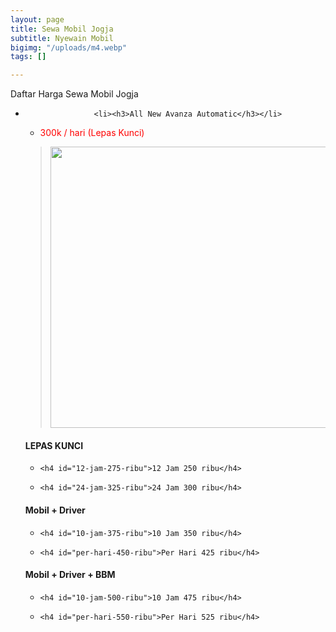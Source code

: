 ```yaml
---
layout: page
title: Sewa Mobil Jogja
subtitle: Nyewain Mobil
bigimg: "/uploads/m4.webp"
tags: []

---
```

Daftar Harga Sewa Mobil Jogja

<ul class="staff-list">

<li class="staff">

<div class="staff-details">

<ul class="staff-info">

                <li><h3>All New Avanza Automatic</h3></li>

<li><p style="color:red">300k / hari (Lepas Kunci)</p></li>

</ul>

</div>

<div class="staff-bio">

<p><blockquote>

  <p><img src="/uploads/m1.jpg" alt="" width="650" height="450" /></p>

</blockquote>

</p>

<h4 id="lepas-kunci">LEPAS KUNCI</h4>

<ul>

  <li>

    <h4 id="12-jam-275-ribu">12 Jam 250 ribu</h4>

  </li>

  <li>

    <h4 id="24-jam-325-ribu">24 Jam 300 ribu</h4>

  </li>

</ul>

<h4 id="mobil--driver">Mobil + Driver</h4>

<ul>

  <li>

    <h4 id="10-jam-375-ribu">10 Jam 350 ribu</h4>

  </li>

  <li>

    <h4 id="per-hari-450-ribu">Per Hari 425 ribu</h4>

  </li>

</ul>

<h4 id="mobil--driver--bbm">Mobil + Driver + BBM</h4>

<ul>

  <li>

    <h4 id="10-jam-500-ribu">10 Jam 475 ribu</h4>

  </li>

  <li>

    <h4 id="per-hari-550-ribu">Per Hari 525 ribu</h4>

  </li>

</ul>